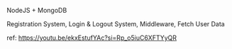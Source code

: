 NodeJS + MongoDB

Registration System, 
Login & Logout System, 
Middleware, 
Fetch User Data

ref: https://youtu.be/ekxEstufYAc?si=Rp_o5iuC6XFTYyQR
